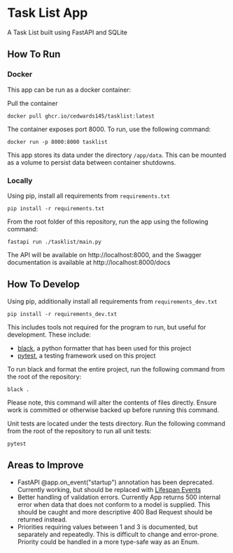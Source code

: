 # Task List App
A Task List built using FastAPI and SQLite

## How To Run
### Docker
This app can be run as a docker container:

Pull the container

`docker pull ghcr.io/cedwards145/tasklist:latest`

The container exposes port 8000. To run, use the following command:

`docker run -p 8000:8000 tasklist`

This app stores its data under the directory `/app/data`. This can be mounted as a volume to persist data between container shutdowns.


### Locally

Using pip, install all requirements from `requirements.txt`

`pip install -r requirements.txt`

From the root folder of this repository, run the app using the following command:

`fastapi run ./tasklist/main.py`

The API will be available on http://localhost:8000, and the Swagger documentation is available at http://localhost:8000/docs

## How To Develop
Using pip, additionally install all requirements from `requirements_dev.txt`

`pip install -r requirements_dev.txt`

This includes tools not required for the program to run, but useful for development. These include:
- [black](https://github.com/psf/black), a python formatter that has been used for this project
- [pytest](https://docs.pytest.org/en/stable/), a testing framework used on this project

To run black and format the entire project, run the following command from the root of the repository:

`black .`

Please note, this command will alter the contents of files directly. Ensure work is committed or otherwise backed up before running this command.

Unit tests are located under the tests directory. Run the following command from the root of the repository to run all unit tests:

`pytest`

## Areas to Improve
- FastAPI @app.on_event("startup") annotation has been deprecated. Currently working, but should be replaced with [Lifespan Events](https://fastapi.tiangolo.com/advanced/events/#lifespan)
- Better handling of validation errors. Currently App returns 500 internal error when data that does not conform to a model is supplied. This should be caught and more descriptive 400 Bad Request should be returned instead.
- Priorities requiring values between 1 and 3 is documented, but separately and repeatedly. This is difficult to change and error-prone. Priority could be handled in a more type-safe way as an Enum.